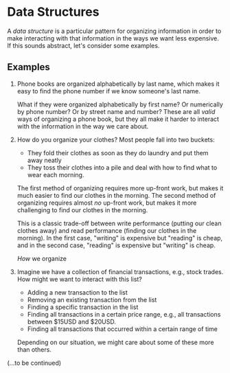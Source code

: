 # Data Structures

A _data structure_ is a particular pattern for organizing information in order to make interacting with that information in the ways we want less expensive.  If this sounds abstract, let's consider some examples.

## Examples

1.  Phone books are organized alphabetically by last name, which makes it easy to find the phone number if we know someone's last name.

    What if they were organized alphabetically by first name?  Or numerically by phone number?  Or by street name and number?  These are all _valid_ ways of organizing a phone book, but they all make it harder to interact with the information in the way we care about.
1.  How do you organize your clothes?  Most people fall into two buckets:

    - They fold their clothes as soon as they do laundry and put them away neatly
    - They toss their clothes into a pile and deal with how to find what to wear each morning.

    The first method of organizing requires more up-front work, but makes it much easier to find our clothes in the morning.  The second method of organizing requires almost _no_ up-front work, but makes it more challenging to find our clothes in the morning.

    This is a classic trade-off between write performance (putting our clean clothes away) and read performance (finding our clothes in the morning).  In the first case, "writing" is expensive but "reading" is cheap, and in the second case, "reading" is expensive but "writing" is cheap.

    _How_ we organize
1.  Imagine we have a collection of financial transactions, e.g., stock trades.  How might we want to interact with this list?

    - Adding a new transaction to the list
    - Removing an existing transaction from the list
    - Finding a specific transaction in the list
    - Finding all transactions in a certain price range, e.g., all transactions between $15USD and $20USD.
    - Finding all transactions that occurred within a certain range of time

    Depending on our situation, we might care about some of these more than others.

(...to be continued)
